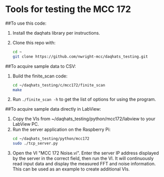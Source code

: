 # Tools for testing the MCC 172

##To use this code:
1. Install the daqhats library per instructions.
2. Clone this repo with:
   
   ```sh
   cd ~
   git clone https://github.com/nwright-mcc/daqhats_testing.git
   ```

##To acquire sample data to CSV:
1. Build the finite_scan code:
   ```sh
   cd ~/daqhats_testing/c/mcc172/finite_scan
   make
   ```
2. Run `./finite_scan -h` to get the list of options for using the program.

##To acquire sample data directly in LabView:
1. Copy the VIs from ~/daqhats_testing/python/mcc172/labview to your LabView PC.
2. Run the server application on the Raspberry Pi:
   ```sh
   cd ~/daqhats_testing/python/mcc172
   sudo ./tcp_server.py
   ```
2. Open the VI "MCC 172 Noise.vi".  Enter the server IP address displayed by the 
   server in the correct field, then run the VI.  It will continuously read input
   data and display the measured FFT and noise information.  This can be used as
   an example to create additional VIs.
